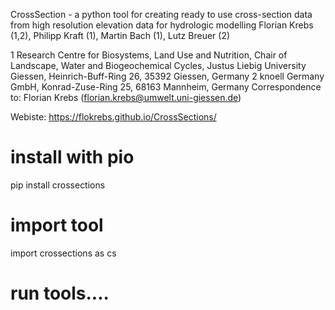 CrossSection - a python tool for creating ready to use cross-section data from high resolution elevation data for hydrologic modelling 
Florian Krebs (1,2), Philipp Kraft (1), Martin Bach (1),  Lutz Breuer (2)

1 Research Centre for Biosystems, Land Use and Nutrition, Chair of Landscape, Water and Biogeochemical Cycles, Justus Liebig University Giessen, Heinrich-Buff-Ring 26, 35392 Giessen, Germany
2 knoell Germany GmbH, Konrad-Zuse-Ring 25, 68163 Mannheim, Germany
Correspondence to: Florian Krebs (florian.krebs@umwelt.uni-giessen.de)

Webiste: https://flokrebs.github.io/CrossSections/

# install with pio
pip install crossections

# import tool
import crossections as cs

# run tools....
